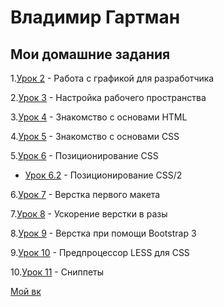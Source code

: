 
# Владимир Гартман

## Мои домашние задания

1.[Урок 2](lesson_2 "ДЗ 2") - Работа с графикой для разработчика

2.[Урок 3](lesson_3 "ДЗ 3") - Настройка рабочего пространства

3.[Урок 4](VladimirG-WEB.github.io/lesson_4/index.html "ДЗ 4") - Знакомство с основами HTML

4.[Урок 5](VladimirG-WEB.github.io/lesson_5/src/index.html "ДЗ 5") - Знакомство с основами CSS  

5.[Урок 6](VladimirG-WEB.github.io/lesson_6/srс/index.html "ДЗ 6") - Позиционирование CSS 

   * [Урок 6.2](VladimirG-WEB.github.io/lesson_6.2/srс/index.html "ДЗ 6.2") - Позиционирование CSS/2

6.[Урок 7](VladimirG-WEB.github.io/lesson_7/src/index.html "ДЗ 7") - Верстка первого макета

7.[Урок 8](VladimirG-WEB.github.io/lesson_8/index.html "ДЗ 8") - Ускорение верстки в разы

8.[Урок 9](VladimirG-WEB.github.io/lesson_9/src/index.html "ДЗ 9") - Верстка при помощи Bootstrap 3

9.[Урок 10](src "ДЗ 10") - Предпроцессор LESS для CSS  

10.[Урок 11](lesson_11 "ДЗ 11") - Сниппеты








[Мой вк](https://vk.com/vladimir_az "Ссылка на мой вк")
